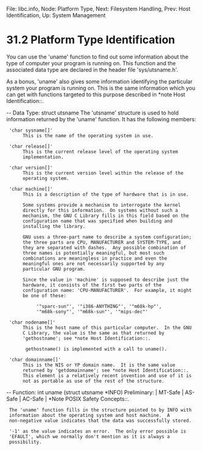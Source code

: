 File: libc.info,  Node: Platform Type,  Next: Filesystem Handling,  Prev: Host Identification,  Up: System Management

31.2 Platform Type Identification
=================================

You can use the 'uname' function to find out some information about the
type of computer your program is running on.  This function and the
associated data type are declared in the header file 'sys/utsname.h'.

   As a bonus, 'uname' also gives some information identifying the
particular system your program is running on.  This is the same
information which you can get with functions targeted to this purpose
described in *note Host Identification::.

 -- Data Type: struct utsname
     The 'utsname' structure is used to hold information returned by the
     'uname' function.  It has the following members:

     'char sysname[]'
          This is the name of the operating system in use.

     'char release[]'
          This is the current release level of the operating system
          implementation.

     'char version[]'
          This is the current version level within the release of the
          operating system.

     'char machine[]'
          This is a description of the type of hardware that is in use.

          Some systems provide a mechanism to interrogate the kernel
          directly for this information.  On systems without such a
          mechanism, the GNU C Library fills in this field based on the
          configuration name that was specified when building and
          installing the library.

          GNU uses a three-part name to describe a system configuration;
          the three parts are CPU, MANUFACTURER and SYSTEM-TYPE, and
          they are separated with dashes.  Any possible combination of
          three names is potentially meaningful, but most such
          combinations are meaningless in practice and even the
          meaningful ones are not necessarily supported by any
          particular GNU program.

          Since the value in 'machine' is supposed to describe just the
          hardware, it consists of the first two parts of the
          configuration name: 'CPU-MANUFACTURER'.  For example, it might
          be one of these:

               '"sparc-sun"', '"i386-ANYTHING"', '"m68k-hp"',
               '"m68k-sony"', '"m68k-sun"', '"mips-dec"'

     'char nodename[]'
          This is the host name of this particular computer.  In the GNU
          C Library, the value is the same as that returned by
          'gethostname'; see *note Host Identification::.

           gethostname() is implemented with a call to uname().

     'char domainname[]'
          This is the NIS or YP domain name.  It is the same value
          returned by 'getdomainname'; see *note Host Identification::.
          This element is a relatively recent invention and use of it is
          not as portable as use of the rest of the structure.

 -- Function: int uname (struct utsname *INFO)
     Preliminary: | MT-Safe | AS-Safe | AC-Safe | *Note POSIX Safety
     Concepts::.

     The 'uname' function fills in the structure pointed to by INFO with
     information about the operating system and host machine.  A
     non-negative value indicates that the data was successfully stored.

     '-1' as the value indicates an error.  The only error possible is
     'EFAULT', which we normally don't mention as it is always a
     possibility.

